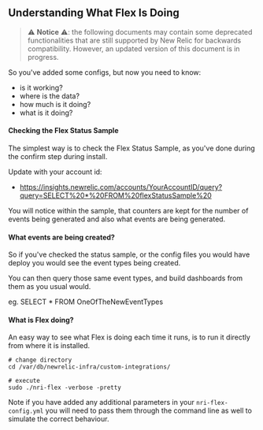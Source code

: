 ## Understanding What Flex Is Doing

> ⚠️ **Notice** ⚠️: the following documents may contain some deprecated functionalities that
are still supported by New Relic for backwards compatibility. However, an updated version of this
document is in progress. 


So you've added some configs, but now you need to know:
- is it working?
- where is the data?
- how much is it doing?
- what is it doing?

#### Checking the Flex Status Sample

The simplest way is to check the Flex Status Sample, as you've done during the confirm step during install.

Update with your account id:
* https://insights.newrelic.com/accounts/YourAccountID/query?query=SELECT%20*%20FROM%20flexStatusSample%20

You will notice within the sample, that counters are kept for the number of events being generated and also what events are being generated. 

#### What events are being created?

So if you've checked the status sample, or the config files you would have deploy you would see the event types being created.

You can then query those same event types, and build dashboards from them as you usual would.

eg. SELECT * FROM OneOfTheNewEventTypes 

#### What is Flex doing?

An easy way to see what Flex is doing each time it runs, is to run it directly from where it is installed.

```
# change directory
cd /var/db/newrelic-infra/custom-integrations/

# execute
sudo ./nri-flex -verbose -pretty
```

Note if you have added any additional parameters in your `nri-flex-config.yml` you will need to pass them through the command line as well to simulate the correct behaviour.